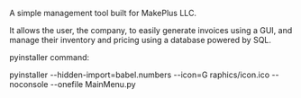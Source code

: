 A simple management tool built for MakePlus LLC.

It allows the user, the company, to easily generate invoices using a GUI, and manage their inventory and pricing using a database powered by SQL.

pyinstaller command:

pyinstaller --hidden-import=babel.numbers --icon=G
raphics/icon.ico --noconsole --onefile MainMenu.py

